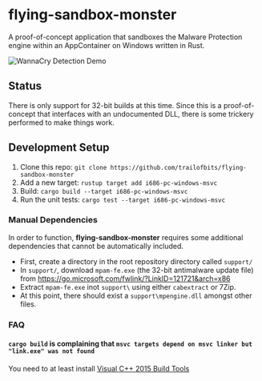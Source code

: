 # flying-sandbox-monster
A proof-of-concept application that sandboxes the Malware Protection engine within an AppContainer on Windows written in Rust. 

![WannaCry Detection Demo](https://github.com/trailofbits/flying-sandbox-monster/raw/master/demo.gif)

## Status
There is only support for 32-bit builds at this time. Since this is a proof-of-concept that interfaces with an undocumented DLL, there is some trickery performed to make things work.

## Development Setup
 1. Clone this repo: `git clone https://github.com/trailofbits/flying-sandbox-monster`
 2. Add a new target: `rustup target add i686-pc-windows-msvc` 
 3. Build: `cargo build --target i686-pc-windows-msvc`
 4. Run the unit tests: `cargo test --target i686-pc-windows-msvc`
 
### Manual Dependencies
In order to function, **flying-sandbox-monster** requires some additional dependencies that cannot be automatically included. 

 * First, create a directory in the root repository directory called `support/`
 * In `support/`, download `mpam-fe.exe` (the 32-bit antimalware update file) from https://go.microsoft.com/fwlink/?LinkID=121721&arch=x86
 * Extract `mpam-fe.exe` inot `support\` using either `cabextract` or 7Zip.
 * At this point, there should exist a `support\mpengine.dll` amongst other files.

### FAQ
#### `cargo build` is complaining that `msvc targets depend on msvc linker but "link.exe" was not found`
You need to at least install [Visual C++ 2015 Build Tools](http://go.microsoft.com/fwlink/?LinkId=691126&fixForIE=.exe)
